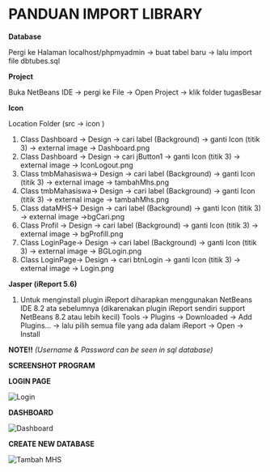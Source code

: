 # PANDUAN IMPORT LIBRARY


**Database**

Pergi ke Halaman localhost/phpmyadmin -> buat tabel baru -> lalu import file dbtubes.sql

**Project**

Buka NetBeans IDE -> pergi ke File -> Open Project -> klik folder tugasBesar

**Icon**

Location Folder (src -> icon )
1. Class Dashboard -> Design -> cari label (Background) -> ganti Icon (titik 3) -> external image -> Dashboard.png
2. Class Dashboard -> Design -> cari jButton1 -> ganti Icon (titik 3) -> external image -> IconLogout.png
3. Class tmbMahasiswa-> Design -> cari label (Background) -> ganti Icon (titik 3) -> external image -> tambahMhs.png
4. Class tmbMahasiswa-> Design -> cari label (Background) -> ganti Icon (titik 3) -> external image -> tambahMhs.png
5. Class dataMHS-> Design -> cari label (Background) -> ganti Icon (titik 3) -> external image ->bgCari.png
6. Class Profil -> Design -> cari label (Background) -> ganti Icon (titik 3) -> external image -> bgProfill.png
7. Class LoginPage-> Design -> cari label (Background) -> ganti Icon (titik 3) -> external image -> BGLogin.png
8. Class LoginPage-> Design -> cari btnLogin -> ganti Icon (titik 3) -> external image -> Login.png

**Jasper (iReport 5.6)**
1. Untuk menginstall plugin iReport diharapkan menggunakan NetBeans IDE 8.2 ata sebelumnya (dikarenakan plugin iReport sendiri  support NetBeans 8.2 atau lebih kecil)
Tools ->  Plugins -> Downloaded -> Add Plugins… -> lalu pilih semua file yang ada dalam iReport -> Open -> Install

**NOTE!!**
_(Username & Password can be seen in sql database)_

**SCREENSHOT PROGRAM**


**LOGIN PAGE**

![Login](https://user-images.githubusercontent.com/82191219/190321128-6d0a3ab6-f37a-492b-9d77-77f6bc18cc4e.png)

**DASHBOARD**

![Dashboard](https://user-images.githubusercontent.com/82191219/190321139-4bbaf457-91d5-451d-96bf-c9b6165aa7b4.png)

**CREATE NEW DATABASE**

![Tambah MHS](https://user-images.githubusercontent.com/82191219/190321100-a22ab804-8030-42b7-bb11-2d1a3d456596.png)
